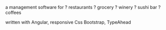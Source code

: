 a management software for 
   ? restaurants 
   ? grocery
   ? winery
   ? sushi bar
   ? coffees



written with Angular, responsive Css Bootstrap, TypeAhead